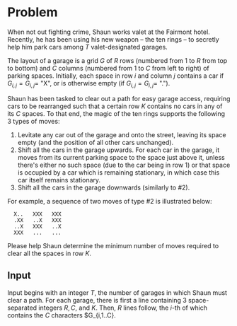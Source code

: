 # Problem

When not out fighting crime, Shaun works valet at the Fairmont hotel. Recently, he has been using his new weapon – the ten rings – to secretly help him park cars among $T$ valet-designated garages.

The layout of a garage is a grid $G$ of $R$ rows (numbered from $1$ to $R$ from top to bottom) and $C$ columns (numbered from $1$ to $C$ from left to right) of parking spaces. Initially, each space in row $i$ and column $j$ contains a car if $G_{i,j}=G_{i,j}​=$ "X", or is otherwise empty (if $G_{i,j}=G_{i,j}​=$ ".").

Shaun has been tasked to clear out a path for easy garage access, requiring cars to be rearranged such that a certain row $K$ contains no cars in any of its $C$ spaces. To that end, the magic of the ten rings supports the following 3 types of moves:

1. Levitate any car out of the garage and onto the street, leaving its space empty (and the position of all other cars unchanged).
1. Shift all the cars in the garage upwards. For each car in the garage, it moves from its current parking space to the space just above it, unless there's either no such space (due to the car being in row $1$) or that space is occupied by a car which is remaining stationary, in which case this car itself remains stationary.
1. Shift all the cars in the garage downwards (similarly to #2).

For example, a sequence of two moves of type #2 is illustrated below:

```text
  X..   XXX   XXX
  .XX   ..X   XXX
  ..X   XXX   ..X
  XXX   ...   ...
```

Please help Shaun determine the minimum number of moves required to clear all the spaces in row $K$.

## Input

Input begins with an integer $T$, the number of garages in which Shaun must clear a path. For each garage, there is first a line containing 3 space-separated integers $R, C,$ and $K$. Then, $R$ lines follow, the $i$-th of which contains the $C$ characters $G_{i,1..C}​.
